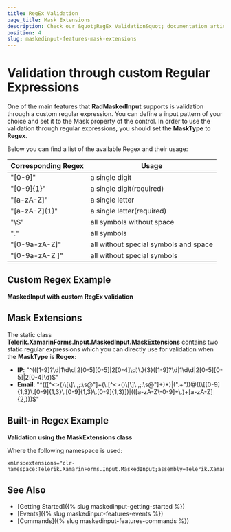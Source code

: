 ```yaml
---
title: RegEx Validation
page_title: Mask Extensions
description: Check our &quot;RegEx Validation&quot; documentation article for Telerik MaskedInput for Xamarin control.
position: 4
slug: maskedinput-features-mask-extensions
---
```


# Validation through custom Regular Expressions

One of the main features that **RadMaskedInput** supports is validation through a custom regular expression. You can define a input pattern of your choice and set it to the Mask property of the control. In order to use the validation through regular expressions, you should set the **MaskType** to **Regex**.

Below you can find a list of the available Regex and their usage:

Corresponding Regex | Usage
---|---
"[0-9]" | a single digit
"[0-9]{1}" | a single digit(required)
"[a-zA-Z]" | a single letter
"[a-zA-Z]{1}" | a single letter(required)
"\S" | all symbols without space
"." | all symbols
"[0-9a-zA-Z]" | all without special symbols and space
"[0-9a-zA-Z ]" | all without special symbols

## Custom Regex Example

**MaskedInput with custom RegEx validation**

<snippet id='maskedinput-features-regex-custom-validation-xaml'/>

## Mask Extensions

The static class **Telerik.XamarinForms.Input.MaskedInput.MaskExtensions** contains two static regular expressions which you can directly use for validation when the **MaskType** is **Regex**:

- **IP**:  "^(([1-9]?\\d|1\\d\\d|2[0-5][0-5]|2[0-4]\\d)\\.){3}([1-9]?\\d|1\\d\\d|2[0-5][0-5]|2[0-4]\\d)$"
- **Email**: "^(([^<>()\\[\\]\\.,;:\\s@\"]+(\\.[^<>()\\[\\]\\.,;:\\s@\"]+)*)|(\".+\"))@((\\[[0-9]{1,3}\\.[0-9]{1,3}\\.[0-9]{1,3}\\.[0-9]{1,3}])|(([a-zA-Z\\-0-9]+\\.)+[a-zA-Z]{2,}))$"
 
## Built-in Regex Example

**Validation using the MaskExtensions class**

<snippet id='maskedinput-features-regex-extensions-validation-xaml'/>

Where the following namespace is used:

```XAML
xmlns:extensions="clr-namespace:Telerik.XamarinForms.Input.MaskedInput;assembly=Telerik.XamarinForms.Input"
```

## See Also

* [Getting Started]({% slug maskedinput-getting-started %})
* [Events]({% slug maskedinput-features-events %})
* [Commands]({% slug maskedinput-features-commands %})
